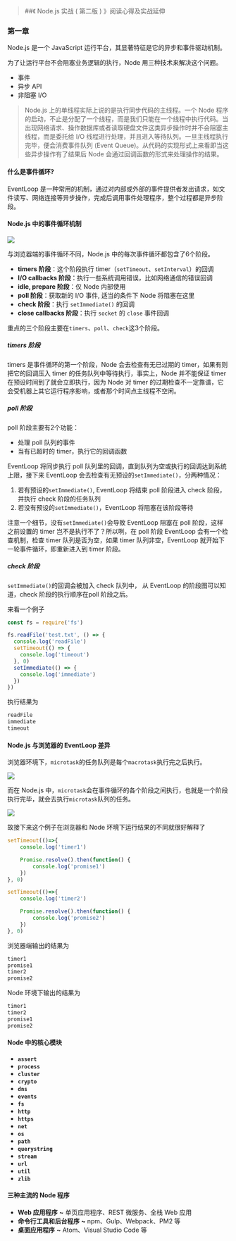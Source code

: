 > ##《 Node.js 实战 ( 第二版 ) 》阅读心得及实战延伸

### 第一章

Node.js 是一个 JavaScript 运行平台，其显著特征是它的异步和事件驱动机制。

为了让运行平台不会阻塞业务逻辑的执行，Node 用三种技术来解决这个问题。

* 事件
* 异步 API
* 非阻塞 I/O

> Node.js 上的单线程实际上说的是执行同步代码的主线程。一个 Node 程序的启动，不止是分配了一个线程，而是我们只能在一个线程中执行代码。当出现网络请求、操作数据库或者读取硬盘文件这类异步操作时并不会阻塞主线程，而是委托给 I/O 线程进行处理，并且进入等待队列。一旦主线程执行完毕，便会消费事件队列 (Event Queue)。从代码的实现形式上来看即当这些异步操作有了结果后 Node 会通过回调函数的形式来处理操作的结果。

#### 什么是事件循环?

EventLoop 是一种常用的机制，通过对内部或外部的事件提供者发出请求，如文件读写、网络连接等异步操作，完成后调用事件处理程序，整个过程都是异步阶段。

#### Node.js 中的事件循环机制

![](https://user-gold-cdn.xitu.io/2018/5/21/163817de4a1ca52c?imageView2/0/w/1280/h/960/format/webp/ignore-error/1)

与浏览器端的事件循环不同，Node.js 中的每次事件循环都包含了6个阶段。

* **timers 阶段**：这个阶段执行 timer（`setTimeout`、`setInterval`）的回调
* **I/O callbacks 阶段**：执行一些系统调用错误，比如网络通信的错误回调
* **idle, prepare 阶段**：仅 Node 内部使用
* **poll 阶段**：获取新的 I/O 事件, 适当的条件下 Node 将阻塞在这里
* **check 阶段**：执行 `setImmediate()` 的回调
* **close callbacks 阶段**：执行 `socket` 的 `close` 事件回调

重点的三个阶段主要在`timers`、`poll`、`check`这3个阶段。

##### **timers 阶段**

timers 是事件循环的第一个阶段，Node 会去检查有无已过期的 timer，如果有则把它的回调压入 timer 的任务队列中等待执行，事实上，Node 并不能保证 timer 在预设时间到了就会立即执行，因为 Node 对 timer 的过期检查不一定靠谱，它会受机器上其它运行程序影响，或者那个时间点主线程不空闲。

##### **poll 阶段**

poll 阶段主要有2个功能：

- 处理 poll 队列的事件
- 当有已超时的 timer，执行它的回调函数

EventLoop 将同步执行 poll 队列里的回调，直到队列为空或执行的回调达到系统上限，接下来 EventLoop 会去检查有无预设的`setImmediate()`，分两种情况：

1. 若有预设的`setImmediate()`, EventLoop 将结束 poll 阶段进入 check 阶段，并执行 check 阶段的任务队列
2. 若没有预设的`setImmediate()`，EventLoop 将阻塞在该阶段等待

注意一个细节，没有`setImmediate()`会导致 EventLoop 阻塞在 poll 阶段，这样之前设置的 timer 岂不是执行不了？所以咧，在 poll 阶段 EventLoop 会有一个检查机制，检查 timer 队列是否为空，如果 timer 队列非空，EventLoop 就开始下一轮事件循环，即重新进入到 timer 阶段。

##### **check 阶段**

`setImmediate()`的回调会被加入 check 队列中， 从 EventLoop 的阶段图可以知道，check 阶段的执行顺序在poll 阶段之后。

来看一个例子

```js
const fs = require('fs')

fs.readFile('test.txt', () => {
  console.log('readFile')
  setTimeout(() => {
    console.log('timeout')
  }, 0)
  setImmediate(() => {
    console.log('immediate')
  })
})
```

执行结果为

```js
readFile
immediate
timeout
```

#### Node.js 与浏览器的 EventLoop 差异

浏览器环境下，`microtask`的任务队列是每个`macrotask`执行完之后执行。

![](http://lynnelv.github.io/img/article/event-loop/ma(i)crotask.png)

而在 Node.js 中，`microtask`会在事件循环的各个阶段之间执行，也就是一个阶段执行完毕，就会去执行`microtask`队列的任务。

![](http://lynnelv.github.io/img/article/event-loop/ma(i)crotask-in-node.png)

故接下来这个例子在浏览器和 Node 环境下运行结果的不同就很好解释了

```js
setTimeout(()=>{
    console.log('timer1')

    Promise.resolve().then(function() {
        console.log('promise1')
    })
}, 0)

setTimeout(()=>{
    console.log('timer2')

    Promise.resolve().then(function() {
        console.log('promise2')
    })
}, 0)
```

浏览器端输出的结果为

```js
timer1
promise1
timer2
promise2
```

Node 环境下输出的结果为

```js
timer1
timer2
promise1
promise2
```

#### Node 中的核心模块

* **`assert`**
* **`process`**
* **`cluster`**
* **`crypto`**
* **`dns`**
* **`events`**
* **`fs`**
* **`http`**
* **`https`**
* **`net`**
* **`os`**
* **`path`**
* **`querystring`**
* **`stream`**
* **`url`**
* **`util`**
* **`zlib`**

#### 三种主流的 Node 程序

* **Web 应用程序**  **~**  单页应用程序、REST 微服务、全栈 Web 应用
* **命令行工具和后台程序**  **~**  npm、Gulp、Webpack、PM2 等
* **桌面应用程序**  **~**  Atom、Visual Studio Code 等

